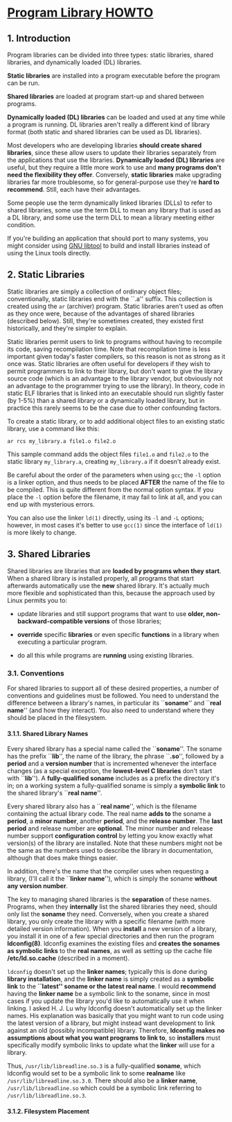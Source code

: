 # [Program Library HOWTO](http://tldp.org/HOWTO/Program-Library-HOWTO/)

## 1. Introduction

Program libraries can be divided into three types: static libraries, shared libraries, and dynamically loaded (DL) libraries.

**Static libraries** are installed into a program executable before the program can be run.

**Shared libraries** are loaded at program start-up and shared between programs.

**Dynamically loaded (DL) libraries** can be loaded and used at any time while a program is running. DL libraries aren't really a different kind of library format (both static and shared libraries can be used as DL libraries).

Most developers who are developing libraries **should create shared libraries**, since these allow users to update their libraries separately from the applications that use the libraries. **Dynamically loaded (DL) libraries** are useful, but they require a little more work to use and **many programs don't need the flexibility they offer**. Conversely, **static libraries** make upgrading libraries far more troublesome, so for general-purpose use they're **hard to recommend**. Still, each have their advantages.

Some people use the term dynamically linked libraries (DLLs) to refer to shared libraries, some use the term DLL to mean any library that is used as a DL library, and some use the term DLL to mean a library meeting either condition.

If you're building an application that should port to many systems, you might consider using [GNU libtool](http://www.gnu.org/software/libtool/libtool.html) to build and install libraries instead of using the Linux tools directly.

## 2. Static Libraries

Static libraries are simply a collection of ordinary object files; conventionally, static libraries end with the ``.a'' suffix. This collection is created using the `ar` (archiver) program. Static libraries aren't used as often as they once were, because of the advantages of shared libraries (described below). Still, they're sometimes created, they existed first historically, and they're simpler to explain.

Static libraries permit users to link to programs without having to recompile its code, saving recompilation time. Note that recompilation time is less important given today's faster compilers, so this reason is not as strong as it once was. Static libraries are often useful for developers if they wish to permit programmers to link to their library, but don't want to give the library source code (which is an advantage to the library vendor, but obviously not an advantage to the programmer trying to use the library). In theory, code in static ELF libraries that is linked into an executable should run slightly faster (by 1-5%) than a shared library or a dynamically loaded library, but in practice this rarely seems to be the case due to other confounding factors.

To create a static library, or to add additional object files to an existing static library, use a command like this:

    ar rcs my_library.a file1.o file2.o

This sample command adds the object files `file1.o` and `file2.o` to the static library `my_library.a`, creating `my_library.a` if it doesn't already exist.

Be careful about the order of the parameters when using `gcc`; the `-l` option is a linker option, and thus needs to be placed **AFTER** the name of the file to be compiled. This is quite different from the normal option syntax. If you place the `-l` option before the filename, it may fail to link at all, and you can end up with mysterious errors.

You can also use the linker `ld(1)` directly, using its `-l` and `-L` options; however, in most cases it's better to use `gcc(1)` since the interface of `ld(1)` is more likely to change.

## 3. Shared Libraries

Shared libraries are libraries that are **loaded by programs when they start**. When a shared library is installed properly, all programs that start afterwards automatically use the **new** shared library. It's actually much more flexible and sophisticated than this, because the approach used by Linux permits you to: 

* update libraries and still support programs that want to use **older, non-backward-compatible versions** of those libraries;

* **override** specific **libraries** or even specific **functions** in a library when executing a particular program.

* do all this while programs are **running** using existing libraries.

### 3.1. Conventions

For shared libraries to support all of these desired properties, a number of conventions and guidelines must be followed. You need to understand the difference between a library's names, in particular its \`\`**soname**'' and \`\`**real name**'' (and how they interact). You also need to understand where they should be placed in the filesystem.

#### 3.1.1. Shared Library Names

Every shared library has a special name called the \`\`**soname**''. The soname has the prefix \`\`**lib**'', the name of the library, the phrase \`\`**.so**'', followed by a **period** and a **version number** that is incremented whenever the interface changes (as a special exception, the **lowest-level C libraries** don't start with \`\`**lib**''). A **fully-qualified soname** includes as a prefix the directory it's in; on a working system a fully-qualified soname is simply a **symbolic link** to the shared library's \`\`**real name**''.

Every shared library also has a \`\`**real name**'', which is the filename containing the actual library code. The real name **adds to** the soname a **period**, a **minor number**, another **period**, and the **release number**. The **last period** and release number are **optional**. The minor number and release number support **configuration control** by letting you know exactly what version(s) of the library are installed. Note that these numbers might not be the same as the numbers used to describe the library in documentation, although that does make things easier.

In addition, there's the name that the compiler uses when requesting a library, (I'll call it the \`\`**linker name**''), which is simply the soname **without any version number**.

The key to managing shared libraries is the **separation** of these names. Programs, when they **internally** list the shared libraries they need, should only list the **soname** they need. Conversely, when you create a shared library, you only create the library with a specific filename (with more detailed version information). When you **install** a new version of a library, you install it in one of a few special directories and then run the program **ldconfig(8)**. ldconfig examines the existing files and **creates the sonames as symbolic links** to the **real names**, as well as setting up the cache file **/etc/ld.so.cache** (described in a moment).

`ldconfig` doesn't set up the **linker names**; typically this is done during **library installation**, and the **linker name** is simply created as a **symbolic link** to the **\`\`latest'' soname or the latest real name**. I would **recommend** having the **linker name** be a symbolic link to the soname, since in most cases if you update the library you'd like to automatically use it when linking. I asked H. J. Lu why ldconfig doesn't automatically set up the linker names. His explanation was basically that you might want to run code using the latest version of a library, but might instead want development to link against an old (possibly incompatible) library. Therefore, **ldconfig makes no assumptions about what you want programs to link to**, so **installers** must specifically modify symbolic links to update what the **linker** will use for a library.

Thus, `/usr/lib/libreadline.so.3` is a fully-qualified **soname**, which ldconfig would set to be a symbolic link to some **realname** like `/usr/lib/libreadline.so.3.0`. There should also be a **linker name**, `/usr/lib/libreadline.so` which could be a symbolic link referring to `/usr/lib/libreadline.so.3`.

#### 3.1.2. Filesystem Placement
